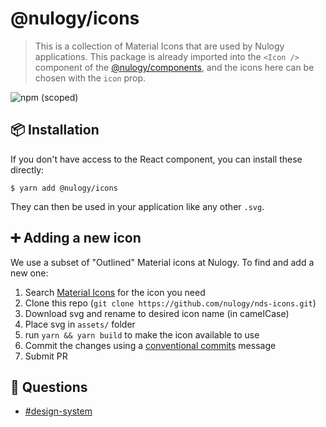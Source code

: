# @nulogy/icons

> This is a collection of Material Icons that are used by Nulogy applications. This package is already imported into the `<Icon />` component of the [@nulogy/components](https://github.com/nulogy/design-system/tree/master/components), and the icons here can be chosen with the `icon` prop.

![npm (scoped)](https://img.shields.io/npm/v/@nulogy/css.svg)

## 📦 Installation

If you don't have access to the React component, you can install these directly:

`$ yarn add @nulogy/icons`

They can then be used in your application like any other `.svg`.

## ➕ Adding a new icon

We use a subset of "Outlined" Material icons at Nulogy. To find and add a new one:

1. Search [Material Icons](https://material.io/resources/icons/) for the icon you need
2. Clone this repo (`git clone https://github.com/nulogy/nds-icons.git`)
3. Download svg and rename to desired icon name (in camelCase)
4. Place svg in `assets/` folder
5. run `yarn && yarn build` to make the icon available to use
6. Commit the changes using a [conventional commits](https://www.conventionalcommits.org/en/v1.0.0/) message
7. Submit PR

## 💬 Questions

- [#design-system](slack://channel?team=T024N2KKA&id=CBAFQ4X7X)

